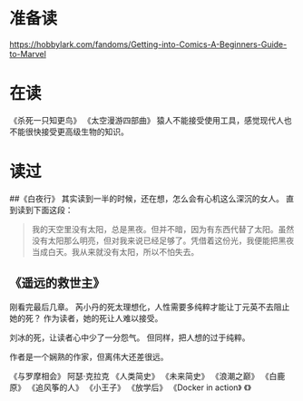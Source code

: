 # 准备读
https://hobbylark.com/fandoms/Getting-into-Comics-A-Beginners-Guide-to-Marvel
# 在读
《杀死一只知更鸟》
《太空漫游四部曲》
猿人不能接受使用工具，感觉现代人也不能很快接受更高级生物的知识。
# 读过

##《白夜行》
其实读到一半的时候，还在想，怎么会有心机这么深沉的女人。
直到读到下面这段：
> 我的天空里没有太阳，总是黑夜。但并不暗，因为有东西代替了太阳。虽然没有太阳那么明亮，但对我来说已经足够了。凭借着这份光，我便能把黑夜当成白天。我从来就没有太阳，所以不怕失去。
## 《遥远的救世主》
刚看完最后几章。
芮小丹的死太理想化，人性需要多纯粹才能让丁元英不去阻止她的死？
作为读者，她的死让人难以接受。

刘冰的死，让读者心中少了一分怨气。
但同样，把人想的过于纯粹。

作者是一个娴熟的作家，但离伟大还差很远。

《与罗摩相会》 阿瑟·克拉克
《人类简史》
《未来简史》
《浪潮之巅》
《白鹿原》
《追风筝的人》
《小王子》
《放学后》
《Docker in action》
《》
